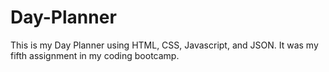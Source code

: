 # Day-Planner
This is my Day Planner using HTML, CSS, Javascript, and JSON. It was my fifth assignment in my coding bootcamp.
